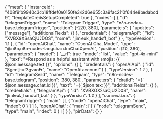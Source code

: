 {
  "meta": {
    "instanceId": "408f9fb9940c3cb18ffdef0e0150fe342d6e655c3a9fac21f0f644e8bedabcd9",
    "templateCredsSetupCompleted": true
  },
  "nodes": [
    {
      "id": "telegramTrigger",
      "name": "Telegram Trigger",
      "type": "n8n-nodes-base.telegramTrigger",
      "position": [-220, 380],
      "parameters": {
        "updates": ["message"],
        "additionalFields": {}
      },
      "credentials": {
        "telegramApi": {
          "id": "XVBXGXSsaCjU2DOS",
          "name": "jimleuk_handoff_bot"
        }
      },
      "typeVersion": 1.1
    },
    {
      "id": "openAiChat",
      "name": "OpenAI Chat Model",
      "type": "@n8n/n8n-nodes-langchain.lmChatOpenAi",
      "position": [20, 380],
      "parameters": {
        "model": {
          "__rl": true,
          "mode": "list",
          "value": "gpt-4o-mini"
        },
        "text": "=Respond as a helpful assistant with emojis: {{ $json.message.text }}",
        "options": {}
      },
      "credentials": {
        "openAiApi": {
          "id": "8gccIjcuf3gvaoEr",
          "name": "OpenAi account"
        }
      },
      "typeVersion": 1.2
    },
    {
      "id": "telegramSend",
      "name": "Telegram",
      "type": "n8n-nodes-base.telegram",
      "position": [380, 380],
      "parameters": {
        "chatId": "={{ $json.message.chat.id }}",
        "text": "={{ $json.text }}",
        "additionalFields": {}
      },
      "credentials": {
        "telegramApi": {
          "id": "XVBXGXSsaCjU2DOS",
          "name": "jimleuk_handoff_bot"
        }
      },
      "typeVersion": 1.2
    }
  ],
  "connections": {
    "telegramTrigger": {
      "main": [
        [
          {
            "node": "openAiChat",
            "type": "main",
            "index": 0
          }
        ]
      ]
    },
    "openAiChat": {
      "main": [
        [
          {
            "node": "telegramSend",
            "type": "main",
            "index": 0
          }
        ]
      ]
    }
  },
  "pinData": {}
}
